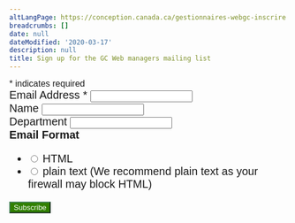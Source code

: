 ```yaml
---
altLangPage: https://conception.canada.ca/gestionnaires-webgc-inscrire.html
breadcrumbs: []
date: null
dateModified: '2020-03-17'
description: null
title: Sign up for the GC Web managers mailing list
---
```




<link href="//cdn-images.mailchimp.com/embedcode/classic-10_7.css" rel="stylesheet" type="text/css"/>

<style type="text/css">
 #mc_embed_signup{clear:left; font:20px Helvetica,Arial,sans-serif; }

.button {

text-align: left !important;
color: white !important;
background-color: #318000 !important;
border-color: #458259 !important;

}

#mc_embed_signup form {
	padding: 0!important;
}

.indicates-required {
		font-size:16px !important;
	}


.button:visited {

color: white !important;
background-color: #318000 !important;

}

 .button:hover {

color: white !important;
background-color: #122a01 !important;

}

.paddingc {

padding-left: 0 !important;

}
	/* Add your own Mailchimp form style overrides in your site stylesheet or in this style block.
	   We recommend moving this block and the preceding CSS link to the HEAD of your HTML file. */
</style>
<div id="mc_embed_signup">
 <form action="https://canada.us15.list-manage.com/subscribe?u=729a207773f7324e217a1d945&id=398e6d0f29" class="validate" id="mc-embedded-subscribe-form" method="post" name="mc-embedded-subscribe-form" novalidate="" target="_blank">
  <div id="mc_embed_signup_scroll">
   <div class="indicates-required">
    <span class="asterisk">
     *
    </span>
    indicates required
   </div>
   <div class="mc-field-group">
    <label for="mce-EMAIL">
     Email Address
     <span class="asterisk">
      *
     </span>
    </label>
    <input class="required email" id="mce-EMAIL" name="EMAIL" required="" type="email" value=""/>
    <span class="helper_text" id="mce-EMAIL-HELPERTEXT">
    </span>
   </div>
   <div class="mc-field-group">
    <label for="mce-FNAME">
     Name
    </label>
    <input class="" id="mce-FNAME" name="FNAME" type="text" value=""/>
    <span class="helper_text" id="mce-FNAME-HELPERTEXT">
    </span>
   </div>
   <div class="mc-field-group">
    <label for="mce-LDEPT">
     Department
    </label>
    <input class="" id="mce-LDEPT" name="LDEPT" type="text" value=""/>
    <span class="helper_text" id="mce-LDEPT-HELPERTEXT">
    </span>
   </div>
   <div class="mc-field-group input-group">
    <strong>
     Email Format
    </strong>
    <ul>
     <li>
      <input id="mce-EMAILTYPE-0" name="EMAILTYPE" type="radio" value="html"/>
      <label for="mce-EMAILTYPE-0">
       HTML
      </label>
     </li>
     <li>
      <input id="mce-EMAILTYPE-1" name="EMAILTYPE" type="radio" value="text"/>
      <label for="mce-EMAILTYPE-1">
       plain text (We recommend plain text as your firewall may block HTML)
      </label>
     </li>
    </ul>
   </div>
   <div class="clear" id="mce-responses">
    <div class="response" id="mce-error-response" style="display:none">
    </div>
    <div class="response" id="mce-success-response" style="display:none">
    </div>
   </div>
   <div aria-hidden="true" style="position: absolute; left: -5000px;">
    <input name="b_5700d338d6ab413ebca1099f4_07e7a9ed24" tabindex="-1" type="text" value=""/>
   </div>
   <div class="clear">
    <input class="button" id="mc-embedded-subscribe" name="subscribe" type="submit" value="Subscribe"/>
   </div>
  </div>
 </form>
</div>




<div id="def-preFooter">
</div>



